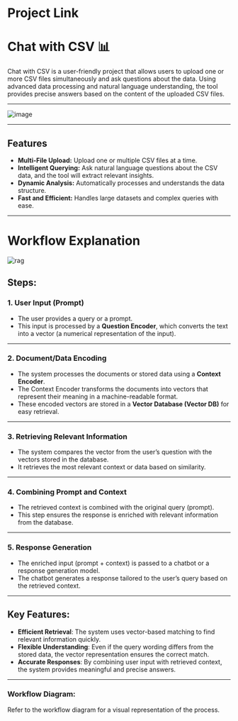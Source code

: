 # Project Link


# Chat with CSV 📊

Chat with CSV is a user-friendly project that allows users to upload one or more CSV files simultaneously and ask questions about the data. Using advanced data processing and natural language understanding, the tool provides precise answers based on the content of the uploaded CSV files.

---
![image](https://github.com/user-attachments/assets/9e5d7c7e-5633-499e-8784-e528b2e101a1)

---
## Features

- **Multi-File Upload:** Upload one or multiple CSV files at a time.
- **Intelligent Querying:** Ask natural language questions about the CSV data, and the tool will extract relevant insights.
- **Dynamic Analysis:** Automatically processes and understands the data structure.
- **Fast and Efficient:** Handles large datasets and complex queries with ease.

---
# Workflow Explanation 

![rag](https://github.com/user-attachments/assets/deac5c04-7812-49ef-bf23-b19ca2755f9a)


## Steps:

### 1. **User Input (Prompt)**  
   - The user provides a query or a prompt.  
   - This input is processed by a **Question Encoder**, which converts the text into a vector (a numerical representation of the input).

---

### 2. **Document/Data Encoding**  
   - The system processes the documents or stored data using a **Context Encoder**.  
   - The Context Encoder transforms the documents into vectors that represent their meaning in a machine-readable format.  
   - These encoded vectors are stored in a **Vector Database (Vector DB)** for easy retrieval.

---

### 3. **Retrieving Relevant Information**  
   - The system compares the vector from the user’s question with the vectors stored in the database.  
   - It retrieves the most relevant context or data based on similarity.

---

### 4. **Combining Prompt and Context**  
   - The retrieved context is combined with the original query (prompt).  
   - This step ensures the response is enriched with relevant information from the database.

---

### 5. **Response Generation**  
   - The enriched input (prompt + context) is passed to a chatbot or a response generation model.  
   - The chatbot generates a response tailored to the user’s query based on the retrieved context.

---

## Key Features:
- **Efficient Retrieval**: The system uses vector-based matching to find relevant information quickly.  
- **Flexible Understanding**: Even if the query wording differs from the stored data, the vector representation ensures the correct match.  
- **Accurate Responses**: By combining user input with retrieved context, the system provides meaningful and precise answers.

---

### Workflow Diagram:
Refer to the workflow diagram for a visual representation of the process.



